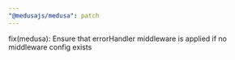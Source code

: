 ```yaml
---
"@medusajs/medusa": patch
---
```


fix(medusa): Ensure that errorHandler middleware is applied if no middleware config exists

